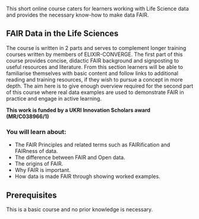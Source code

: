 This short online course caters for learners working with Life Science data and provides the necessary know-how to make data FAIR.  
## FAIR Data in the Life Sciences
The course is written in 2 parts and serves to complement longer training courses written by members of ELIXIR-CONVERGE.  The first part of this course provides concise, didactic FAIR background and signposting to useful resources and literature.  From this section learners will be able to familiarise themselves with basic content and follow links to additional reading and training resources, if they wish to pursue a concept in more depth.  The aim here is to give enough overview required for the second part of this course where real data examples are used to demonstrate FAIR in practice and engage in active learning.

**This work is funded by a UKRI Innovation Scholars award (MR/C038966/1)**


### You will learn about:

- The FAIR Principles and related terms such as FAIRification and FAIRness of data.
- The difference between FAIR and Open data.
- The origins of FAIR.
- Why FAIR is important.
- How data is made FAIR through showing worked examples.


## Prerequisites

This is a basic course and no prior knowledge is necessary.


